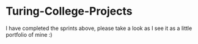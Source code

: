 # Turing-College-Projects

I have completed the sprints above, please take a look as I see it as a little portfolio of mine :)

